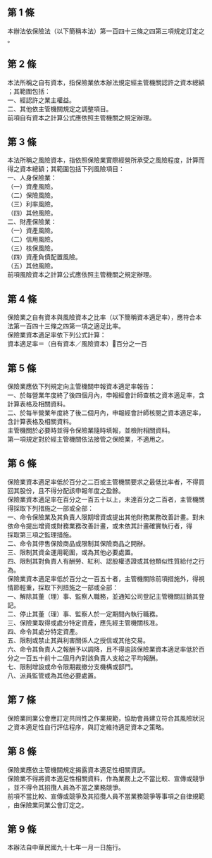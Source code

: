 第 1 條
-------
本辦法依保險法（以下簡稱本法）第一百四十三條之四第三項規定訂定之  
。

第 2 條
-------
本法所稱之自有資本，指保險業依本辦法規定經主管機關認許之資本總額  
；其範圍包括：  
一、經認許之業主權益。  
二、其他依主管機關規定之調整項目。  
前項自有資本之計算公式應依照主管機關之規定辦理。

第 3 條
-------
本法所稱之風險資本，指依照保險業實際經營所承受之風險程度，計算而  
得之資本總額；其範圍包括下列風險項目：  
一、人身保險業：  
（一）資產風險。  
（二）保險風險。  
（三）利率風險。  
（四）其他風險。  
二、財產保險業：  
（一）資產風險。  
（二）信用風險。  
（三）核保風險。  
（四）資產負債配置風險。  
（五）其他風險。  
前項風險資本之計算公式應依照主管機關之規定辦理。

第 4 條
-------
保險業之自有資本與風險資本之比率（以下簡稱資本適足率），應符合本  
法第一百四十三條之四第一項之適足比率。  
保險業資本適足率依下列公式計算：  
資本適足率＝（自有資本／風險資本）百分之一百

第 5 條
-------
保險業應依下列規定向主管機關申報資本適足率報告：  
一、於每營業年度終了後四個月內，申報經會計師查核之資本適足率，含  
    計算表格及相關資料。  
二、於每半營業年度終了後二個月內，申報經會計師核閱之資本適足率，  
    含計算表格及相關資料。  
主管機關於必要時並得令保險業隨時填報，並檢附相關資料。  
第一項規定對於經主管機關依法接管之保險業，不適用之。

第 6 條
-------
保險業資本適足率低於百分之二百或主管機關要求之最低比率者，不得買  
回其股份，且不得分配該申報年度之盈餘。  
保險業資本適足率在百分之一百五十以上，未達百分之二百者，主管機關  
得採取下列措施之一部或全部：  
一、命令保險業及其負責人限期增資或提出其他財務業務改善計畫。對未  
    依命令提出增資或財務業務改善計畫，或未依其計畫確實執行者，得  
    採取第三項之監理措施。  
二、命令其停售保險商品或限制其保險商品之開辦。  
三、限制其資金運用範圍，或為其他必要處置。  
四、限制其對負責人有酬勞、紅利、認股權憑證或其他類似性質給付之行  
    為。  
保險業資本適足率低於百分之一百五十者，主管機關除前項措施外，得視  
情節輕重，採取下列措施之一部或全部：  
一、解除其董（理）事、監察人職務，並通知公司登記主管機關註銷其登  
    記。  
二、停止其董（理）事、監察人於一定期間內執行職務。  
三、保險業取得或處分特定資產，應先經主管機關核准。  
四、命令其處分特定資產。  
五、限制或禁止其與利害關係人之授信或其他交易。  
六、命令其負責人之報酬予以調降，且不得逾該保險業資本適足率低於百  
    分之一百五十前十二個月內對該負責人支給之平均報酬。  
七、限制增設或命令限期裁撤分支機構或部門。  
八、派員監管或為其他必要處置。

第 7 條
-------
保險業同業公會應訂定共同性之作業規範，協助會員建立符合其風險狀況  
之資本適足性自行評估程序，與訂定維持適足資本之策略。

第 8 條
-------
保險業應依主管機關規定揭露資本適足性相關資訊。  
保險業不得將資本適足性相關資料，作為業務上之不當比較、宣傳或競爭  
，並不得令其招攬人員為不當之業務競爭。  
前項不當比較、宣傳或競爭及其招攬人員不當業務競爭等事項之自律規範  
，由保險業同業公會訂定之。

第 9 條
-------
本辦法自中華民國九十七年一月一日施行。

